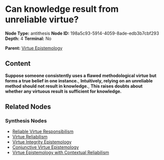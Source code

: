 # Can knowledge result from unreliable virtue?

**Node Type:** antithesis
**Node ID:** 198a5c93-5914-4059-8ade-edb3b7cbf293
**Depth:** 4
**Terminal:** No

**Parent:** [Virtue Epistemology](virtue-epistemology-synthesis-67d92b72-892d-440c-b7c1-85ff04a6215b.md)

## Content

**Suppose someone consistently uses a flawed methodological virtue but forms a true belief in one instance.**, **Intuitively, relying on an unreliable method should not result in knowledge.**, **This raises doubts about whether any virtuous result is sufficient for knowledge.**

## Related Nodes

### Synthesis Nodes

- [Reliable Virtue Responsibilism](reliable-virtue-responsibilism-synthesis-1f5b1150-d4d5-41a7-ae8e-b76ad208c496.md)
- [Virtue Reliabilism](virtue-reliabilism-synthesis-475a5356-1d44-4166-884d-a577aad246f6.md)
- [Virtue Integrity Epistemology](virtue-integrity-epistemology-synthesis-9ee6c459-83de-4321-8c8f-07b97044449c.md)
- [Conjunctive Virtue Epistemology](conjunctive-virtue-epistemology-synthesis-fc243e26-3ca1-4d30-82a7-1b91970858d7.md)
- [Virtue Epistemology with Contextual Reliabilism](virtue-epistemology-with-contextual-reliabilism-synthesis-c084d63d-3d30-4f62-b0cf-23b1614b4c4a.md)
